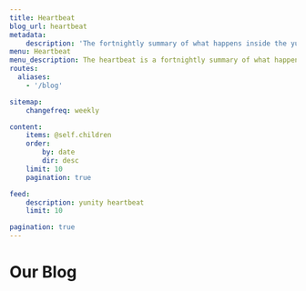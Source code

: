 ```yaml
---
title: Heartbeat
blog_url: heartbeat
metadata:
    description: 'The fortnightly summary of what happens inside the yunity network'
menu: Heartbeat
menu_description: The heartbeat is a fortnightly summary of what happens in yunity
routes:
  aliases:
    - '/blog'

sitemap:
    changefreq: weekly

content:
    items: @self.children
    order:
        by: date
        dir: desc
    limit: 10
    pagination: true

feed:
    description: yunity heartbeat
    limit: 10

pagination: true
---
```


# Our Blog
